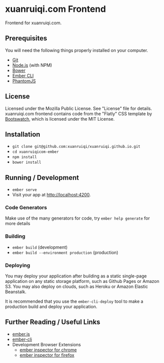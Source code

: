 # xuanruiqi.com Frontend

Frontend for xuanruiqi.com.

## Prerequisites

You will need the following things properly installed on your computer.

* [Git](http://git-scm.com/)
* [Node.js](http://nodejs.org/) (with NPM)
* [Bower](http://bower.io/)
* [Ember CLI](http://ember-cli.com/)
* [PhantomJS](http://phantomjs.org/)

## License

Licensed under the Mozilla Public License. See "License" file for details.
xuanruiqi.com frontend contains code from the "Flatly" CSS template by
[Bootswatch](https://bootswatch.com), which is licensed under the MIT
License.

## Installation

* `git clone git@github.com:xuanruiqi/xuanruiqi.github.io.git`
* `cd xuanruiqicom-ember`
* `npm install`
* `bower install`

## Running / Development

* `ember serve`
* Visit your app at [http://localhost:4200](http://localhost:4200).

### Code Generators

Make use of the many generators for code, try `ember help generate` for more details

### Building

* `ember build` (development)
* `ember build --environment production` (production)

### Deploying

You may deploy your application after building as a static single-page application on
any static storage platform, such as Github Pages or Amazon S3. You may also deploy on
clouds, such as Heroku or Amazon Elastic Beanstalk.

It is recommended that you use the `ember-cli-deploy` tool to make a production
build and deploy your application.

## Further Reading / Useful Links

* [ember.js](http://emberjs.com/)
* [ember-cli](http://ember-cli.com/)
* Development Browser Extensions
  * [ember inspector for chrome](https://chrome.google.com/webstore/detail/ember-inspector/bmdblncegkenkacieihfhpjfppoconhi)
  * [ember inspector for firefox](https://addons.mozilla.org/en-US/firefox/addon/ember-inspector/)
